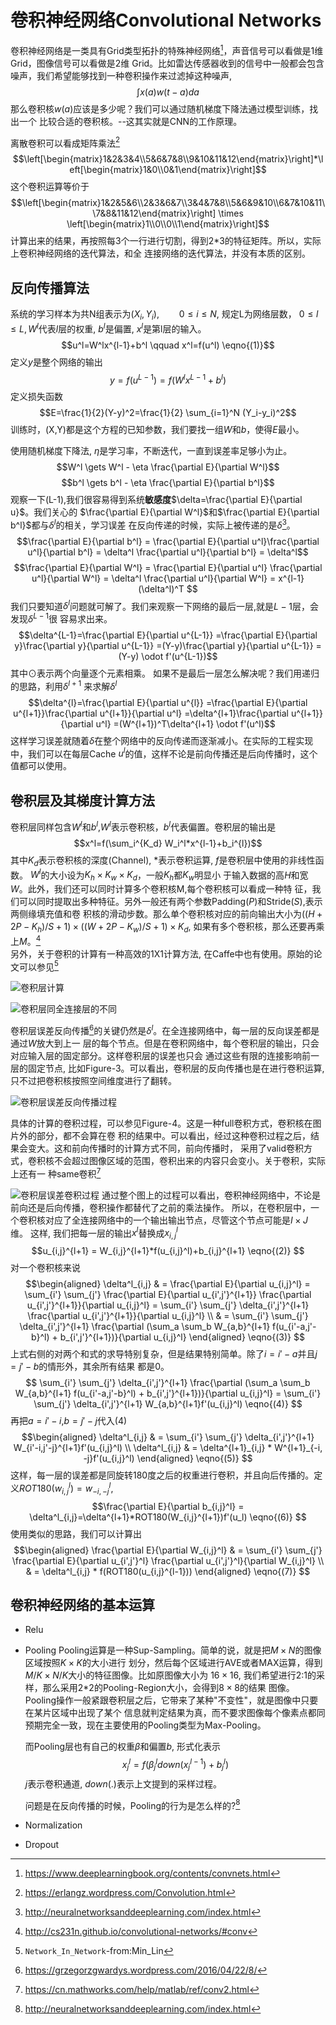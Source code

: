 # 卷积神经网络Convolutional Networks

卷积神经网络是一类具有Grid类型拓扑的特殊神经网络[^1]，声音信号可以看做是1维Grid，图像信号可以看做是2维
Grid。比如雷达传感器收到的信号中一般都会包含噪声，我们希望能够找到一种卷积操作来过滤掉这种噪声,
$$\int x(a)w(t-a)da$$那么卷积核$w(a)$应该是多少呢？我们可以通过随机梯度下降法通过模型训练，找出一个
比较合适的卷积核。--这其实就是CNN的工作原理。

离散卷积可以看成矩阵乘法[^2]
$$\left[\begin{matrix}1&2&3&4\\5&6&7&8\\9&10&11&12\end{matrix}\right]*\left[\begin{matrix}1&0\\0&1\end{matrix}\right]$$
这个卷积运算等价于
$$\left[\begin{matrix}1&2&5&6\\2&3&6&7\\3&4&7&8\\5&6&9&10\\6&7&10&11\\7&8&11&12\end{matrix}\right] \times \left[\begin{matrix}1\\0\\0\\1\end{matrix}\right]$$
计算出来的结果，再按照每3个一行进行切割，得到2*3的特征矩阵。所以，实际上卷积神经网络的迭代算法，和全
连接网络的迭代算法，并没有本质的区别。

## 反向传播算法
系统的学习样本为共N组表示为$(X_i,Y_i), \qquad 0 \leqslant i\leqslant N$, 规定L为网络层数，
$0 \leqslant l \leqslant L, W^l$代表$l$层的权重, $b^l$是偏置, $x^l$是第l层的输入。
$$u^l=W^lx^{l-1}+b^l \qquad x^l=f(u^l) \eqno{(1)}$$ 
定义$y$是整个网络的输出 $$y=f(u^{L-1})=f (W^l x^{L-1} + b^l) $$
定义损失函数$$E=\frac{1}{2}(Y-y)^2=\frac{1}{2} \sum_{i=1}^N (Y_i-y_i)^2$$ 
训练时，(X,Y)都是这个方程的已知参数，我们要找一组$W$和$b$，使得$E$最小。

使用随机梯度下降法, $\eta$是学习率，不断迭代，一直到误差率足够小为止。
$$W^l \gets W^l - \eta \frac{\partial E}{\partial W^l}$$ 
$$b^l \gets b^l - \eta \frac{\partial E}{\partial b^l}$$
观察一下(L-1),我们很容易得到系统**敏感度**$\delta=\frac{\partial E}{\partial u}$。我们关心的
$\frac{\partial E}{\partial W^l}$和$\frac{\partial E}{\partial b^l}$都与$\delta^l$的相关，学习误差
在反向传递的时候，实际上被传递的是$\delta$[^3]。
$$\frac{\partial E}{\partial b^l} = \frac{\partial E}{\partial u^l}\frac{\partial u^l}{\partial b^l} 
                                  = \delta^l \frac{\partial u^l}{\partial b^l} = \delta^l$$
$$\frac{\partial E}{\partial W^l} = \frac{\partial E}{\partial u^l} \frac{\partial u^l}{\partial W^l} 
                                  = \delta^l \frac{\partial u^l}{\partial W^l}
                                  = x^{l-1}(\delta^l)^T $$
我们只要知道$\delta^l$问题就可解了。我们来观察一下网络的最后一层,就是$L-1$层，会发现$\delta^{L-1}$很
容易求出来。
$$\delta^{L-1}=\frac{\partial E}{\partial u^{L-1}}
              =\frac{\partial E}{\partial y}\frac{\partial y}{\partial u^{L-1}}
              =(Y-y)\frac{\partial y}{\partial u^{L-1}} 
              =(Y-y) \odot f'(u^{L-1})$$
其中$\odot$表示两个向量逐个元素相乘。 如果不是最后一层怎么解决呢？我们用递归的思路，利用$\delta^{l+1}$
来求解$\delta^l$
$$\delta^{l}=\frac{\partial E}{\partial u^{l}}
            =\frac{\partial E}{\partial u^{l+1}}\frac{\partial u^{l+1}}{\partial u^l}
            =\delta^{l+1}\frac{\partial u^{l+1}}{\partial u^l}
            =(W^{l+1})^T\delta^{l+1} \odot f'(u^l)$$
这样学习误差就随着$\delta$在整个网络中的反向传递而逐渐减小。在实际的工程实现中，我们可以在每层Cache
$u^l$的值，这样不论是前向传播还是后向传播时，这个值都可以使用。



## 卷积层及其梯度计算方法
卷积层同样包含$W^l$和$b^l$,$W^l$表示卷积核，$b^l$代表偏置。卷积层的输出是
$$x^l=f(\sum_i^{K_d} W_i^l*x^{l-1}+b_i^{l})$$ 其中$K_d$表示卷积核的深度(Channel), $*$表示卷积运算, 
$f$是卷积层中使用的非线性函数。 $W^l$的大小设为$K_h \times K_w \times K_d$，一般$K_h$都$K_w$明显小
于输入数据的高$H$和宽$W$。此外，我们还可以同时计算多个卷积核M,每个卷积核可以看成一种特
征，我们可以同时提取出多种特征。另外一般还有两个参数Padding($P$)和Stride($S$),表示两侧缘填充值和卷
积核的滑动步数。那么单个卷积核对应的前向输出大小为$((H+2P-K_h)/S+1) \times ((W+2P-K_w)/S+1) \times K_d$,
如果有多个卷积核，那么还要再乘上$M$。[^4]   
另外，关于卷积的计算有一种高效的1X1计算方法, 在Caffe中也有使用。原始的论文可以参见[^5]

![卷积层计算](Con-Layer.png)

![卷积层同全连接层的不同](MLP-CNN-Transform.png)

卷积层误差反向传播[^6]的关键仍然是$\delta^l$。在全连接网络中，每一层的反向误差都是通过$W$放大到上一
层的每个节点。但是在卷积网络中，每个卷积层的输出，只会对应输入层的固定部分。这样卷积层的误差也只会
通过这些有限的连接影响前一层的固定节点, 比如Figure-3。可以看出，卷积层的反向传播也是在进行卷积运算,
只不过把卷积核按照空间维度进行了翻转。

![卷积层误差反向传播过程](Conv-BP-1.png)

具体的计算的卷积过程，可以参见Figure-4。这是一种full卷积方式，卷积核在图片外的部分，都不会算在卷
积的结果中。可以看出，经过这种卷积过程之后，结果会变大。这和前向传播时的计算方式不同，前向传播时，
采用了valid卷积方式，卷积核不会超过图像区域的范围，卷积出来的内容只会变小。关于卷积，实际上还有一
种same卷积[^7]

![卷积层误差卷积过程](Conv-BP-3.png)
通过整个图上的过程可以看出，卷积神经网络中，不论是前向还是后向传播，卷积操作都替代了之前的乘法操作。
所以，在卷积层中，一个卷积核对应了全连接网络中的一个输出输出节点，尽管这个节点可能是$I\times J$维。
这样, 我们把每一层的输出$x^l$替换成$x_{i,j}^l$ 
$$u_{i,j}^{l+1} = W_{i,j}^{l+1}*f(u_{i,j}^l)+b_{i,j}^{l+1} \eqno{(2)} $$
对一个卷积核来说
$$\begin{aligned} 
  \delta^l_{i,j} & = \frac{\partial E}{\partial u_{i,j}^l} 
                 = \sum_{i'} \sum_{j'} \frac{\partial E}{\partial u_{i',j'}^{l+1}} \frac{\partial u_{i',j'}^{l+1}}{\partial u_{i,j}^l} 
                 = \sum_{i'} \sum_{j'} \delta_{i',j'}^{l+1} \frac{\partial u_{i',j'}^{l+1}}{\partial u_{i,j}^l}  \\
                 & = \sum_{i'} \sum_{j'} \delta_{i',j'}^{l+1} \frac{\partial (\sum_a \sum_b W_{a,b}^{l+1} f(u_{i'-a,j'-b}^l) + b_{i',j'}^{l+1})}{\partial u_{i,j}^l} 
  \end{aligned} \eqno{(3)} $$ 
上式右侧的对两个和式的求导特别复杂，但是结果特别简单。除了$i=i'-a$并且$j=j'-b$的情形外，其余所有结果
都是0。
$$
\sum_{i'} \sum_{j'} \delta_{i',j'}^{l+1} \frac{\partial (\sum_a \sum_b W_{a,b}^{l+1} f(u_{i'-a,j'-b}^l) + b_{i',j'}^{l+1})}{\partial u_{i,j}^l} 
= \sum_{i'} \sum_{j'} \delta_{i',j'}^{l+1} W_{a,b}^{l+1}f'(u_{i,j}^l)
\eqno{(4)} $$ 
再把$a=i'-i$,$b=j'-j$代入(4) 
$$\begin{aligned}
  \delta^l_{i,j} & =  \sum_{i'} \sum_{j'} \delta_{i',j'}^{l+1} W_{i'-i,j'-j}^{l+1}f'(u_{i,j}^l) \\
  \delta^l_{i,j} & = \delta^{l+1}_{i,j} * W^{l+1}_{-i, -j}f'(u_{i,j}^l) 
   \end{aligned} \eqno{(5)} $$
这样，每一层的误差都是同旋转180度之后的权重进行卷积，并且向后传播的。定义$ROT180(w_{i,j}^l)=w_{-i,-j}^l$, 
$$\frac{\partial E}{\partial b_{i,j}^l} = \delta^l_{i,j}=\delta^{l+1}*ROT180(W_{i,j}^{l+1})f'(u_l)  \eqno{(6)} $$
使用类似的思路，我们可以计算出
$$\begin{aligned}
\frac{\partial E}{\partial W_{i,j}^l} & = \sum_{i'} \sum_{j'} \frac{\partial E}{\partial u_{i',j'}^l} \frac{\partial u_{i',j'}^l}{\partial W_{i,j}^l}  \\
                                      & = \delta^l_{i,j} * f(ROT180(u_{i,j}^{l-1})) 
\end{aligned} \eqno{(7)} $$


## 卷积神经网络的基本运算
- Relu
- Pooling 
   Pooling运算是一种Sup-Sampling。简单的说，就是把$M \times N$的图像区域按照$K \times K$的大小进行
   划分，然后每个区域进行AVE或者MAX运算，得到$M/K \times N/K$大小的特征图像。比如原图像大小为
   $16 \times 16$, 我们希望进行2:1的采样，那么采用2*2的Pooling-Region大小，会得到$8 \times 8$的结果
   图像。Pooling操作一般紧跟卷积层之后，它带来了某种"不变性"，就是图像中只要在某片区域中出现了某个
   信息就判定结果为真，而不要求图像每个像素点都同预期完全一致，现在主要使用的Pooling类型为Max-Pooling。
   
   而Pooling层也有自己的权重$\beta$和偏置$b$, 形式化表示
   $$x_j^l=f(\beta_{j}^{l} down(x_j^{l-1}) + b_j^l)$$ $j$表示卷积通道, $down(.)$表示上文提到的采样过程。
    
   问题是在反向传播的时候，Pooling的行为是怎么样的?[^3]
- Normalization
- Dropout

[^1]: https://www.deeplearningbook.org/contents/convnets.html
[^2]: https://erlangz.wordpress.com/Convolution.html
[^3]: http://neuralnetworksanddeeplearning.com/index.html
[^4]: http://cs231n.github.io/convolutional-networks/#conv
[^5]: `Network_In_Network`-from:Min_Lin
[^6]: https://grzegorzgwardys.wordpress.com/2016/04/22/8/
[^7]: https://cn.mathworks.com/help/matlab/ref/conv2.html




